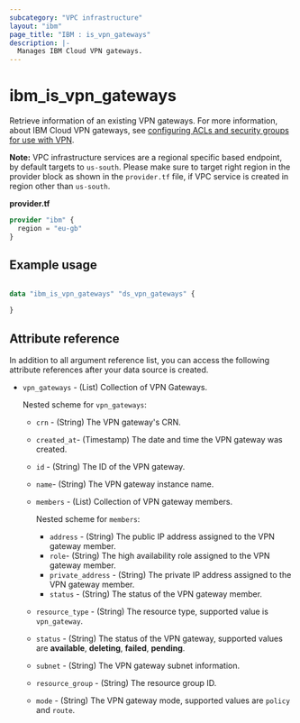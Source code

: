 ```yaml
---
subcategory: "VPC infrastructure"
layout: "ibm"
page_title: "IBM : is_vpn_gateways"
description: |-
  Manages IBM Cloud VPN gateways.
---
```


# ibm_is_vpn_gateways
Retrieve information of an existing VPN gateways. For more information, about IBM Cloud VPN gateways, see [configuring ACLs and security groups for use with VPN](https://cloud.ibm.com/docs/vpc?topic=vpc-acls-security-groups-vpn).

**Note:** 
VPC infrastructure services are a regional specific based endpoint, by default targets to `us-south`. Please make sure to target right region in the provider block as shown in the `provider.tf` file, if VPC service is created in region other than `us-south`.

**provider.tf**

```terraform
provider "ibm" {
  region = "eu-gb"
}
```

## Example usage

```terraform

data "ibm_is_vpn_gateways" "ds_vpn_gateways" {
  
}

```

## Attribute reference
In addition to all argument reference list, you can access the following attribute references after your data source is created. 

- `vpn_gateways` - (List) Collection of VPN Gateways.

  Nested scheme for `vpn_gateways`:
  - `crn` - (String) The VPN gateway's CRN.
  - `created_at`- (Timestamp) The date and time the VPN gateway was created.
  - `id` - (String) The ID of the VPN gateway.
  - `name`-  (String) The VPN gateway instance name.
  - `members` - (List) Collection of VPN gateway members.

    Nested scheme for `members`:
	  - `address` - (String) The public IP address assigned to the VPN gateway member.
	  - `role`-  (String) The high availability role assigned to the VPN gateway member.
	  - `private_address` - (String) The private IP address assigned to the VPN gateway member.
	  - `status` - (String) The status of the VPN gateway member.
  - `resource_type` - (String) The resource type, supported value is `vpn_gateway`.
  - `status` - (String) The status of the VPN gateway, supported values are **available**, **deleting**, **failed**, **pending**.
  - `subnet` - (String) The VPN gateway subnet information.
  - `resource_group` - (String) The resource group ID.
  - `mode` - (String) The VPN gateway mode, supported values are `policy` and `route`.

